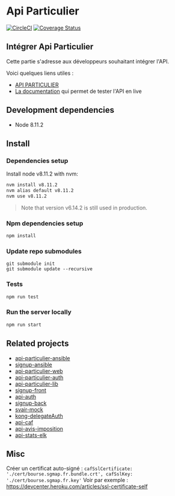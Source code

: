 # Api Particulier

[![CircleCI](https://circleci.com/gh/betagouv/api-particulier.svg?style=svg)](https://circleci.com/gh/betagouv/api-particulier)
[![Coverage Status](https://coveralls.io/repos/github/betagouv/api-particulier/badge.svg?branch=tokenAsConf)](https://coveralls.io/github/betagouv/api-particulier?branch=tokenAsConf)

## Intégrer Api Particulier

Cette partie s'adresse aux développeurs souhaitant intégrer l'API.

Voici quelques liens utiles :

 * [API PARTICULIER](https://api.gouv.fr/api/api-particulier.html)
 * [La documentation](https://api.gouv.fr/api/api-particulier.html#doc_tech) qui permet de tester l'API en live

## Development dependencies

- Node 8.11.2

## Install

### Dependencies setup

Install node v8.11.2 with nvm:

```bash
nvm install v8.11.2
nvm alias default v8.11.2
nvm use v8.11.2
```

> Note that version v6.14.2 is still used in production.

### Npm dependencies setup

```bash
npm install
```
### Update repo submodules
```
git submodule init
git submodule update --recursive
```

### Tests

```bash
npm run test
```

### Run the server locally

```bash
npm run start
```

## Related projects

- [api-particulier-ansible](https://gitlab.incubateur.net/beta.gouv.fr/api-particulier-ansible)
- [signup-ansible](https://gitlab.incubateur.net/beta.gouv.fr/signup-ansible)
- [api-particulier-web](https://github.com/betagouv/api-particulier-web)
- [api-particulier-auth](https://github.com/betagouv/api-particulier-auth)
- [api-particulier-lib](https://github.com/betagouv/api-particulier-lib)
- [signup-front](https://github.com/betagouv/signup-front)
- [api-auth](https://github.com/betagouv/api-auth)
- [signup-back](https://github.com/betagouv/signup-back)
- [svair-mock](https://github.com/betagouv/svair-mock)
- [kong-delegateAuth](https://github.com/betagouv/kong-delegateAuth)
- [api-caf](https://github.com/betagouv/api-caf)
- [api-avis-imposition](https://github.com/betagouv/api-avis-imposition)
- [api-stats-elk](https://github.com/betagouv/api-stats-elk)

## Misc

Créer un certificat auto-signé :
`cafSslCertificate: './cert/bourse.sgmap.fr.bundle.crt',
cafSslKey: './cert/bourse.sgmap.fr.key'` Voir par exemple : https://devcenter.heroku.com/articles/ssl-certificate-self
